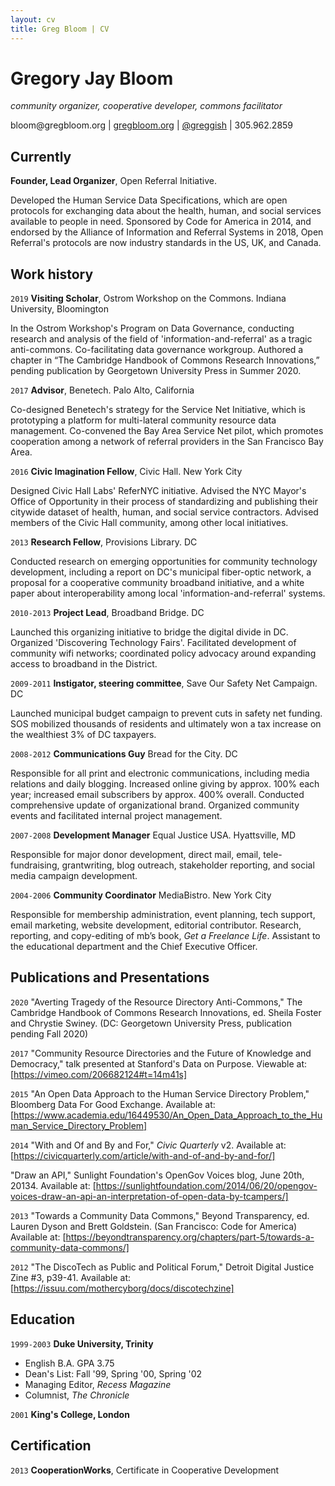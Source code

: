 ```yaml
---
layout: cv
title: Greg Bloom | CV
---
```

# Gregory Jay Bloom
*community organizer, cooperative developer, commons facilitator*

<div id="webaddress">
<a mailto="bloom@gregbloom.org">bloom@gregbloom.org</a>
| <a href="http://gregbloom.org">gregbloom.org</a> | <a href="http://twitter.com/greggish">@greggish</a> | 305.962.2859
</div>


## Currently

__Founder, Lead Organizer__, Open Referral Initiative. 

Developed the Human Service Data Specifications, which are open protocols for exchanging data about the health, human, and social services available to people in need. Sponsored by Code for America in 2014, and endorsed by the Alliance of Information and Referral Systems in 2018, Open Referral's protocols are now industry standards in the US, UK, and Canada. 


## Work history

`2019`
__Visiting Scholar__, Ostrom Workshop on the Commons. Indiana University, Bloomington

In the Ostrom Workshop's Program on Data Governance, conducting research and analysis of the field of 'information-and-referral' as a tragic anti-commons. Co-facilitating data governance workgroup. Authored a chapter in “The Cambridge Handbook of Commons Research Innovations,” pending publication by Georgetown University Press in Summer 2020.



`2017`
__Advisor__, Benetech. Palo Alto, California

Co-designed Benetech's strategy for the Service Net Initiative, which is prototyping a platform for multi-lateral community resource data management. Co-convened the Bay Area Service Net pilot, which promotes cooperation among a network of referral providers in the San Francisco Bay Area.



`2016`
__Civic Imagination Fellow__, Civic Hall. New York City

Designed Civic Hall Labs' ReferNYC initiative. Advised the NYC Mayor's Office of Opportunity in their process of standardizing and publishing their citywide dataset of health, human, and social service contractors. Advised members of the Civic Hall community, among other local initiatives.     



`2013`
__Research Fellow__, Provisions Library. DC

Conducted research on emerging opportunities for community technology development, including a report on DC's municipal fiber-optic network, a proposal for a cooperative community broadband initiative, and a white paper about interoperability among local 'information-and-referral' systems. 



`2010-2013`
__Project Lead__, Broadband Bridge. DC

Launched this organizing initiative to bridge the digital divide in DC. Organized 'Discovering Technology Fairs'. Facilitated development of community wifi networks; coordinated policy advocacy around expanding access to broadband in the District.



`2009-2011` __Instigator, steering committee__, Save Our Safety Net Campaign. DC

Launched municipal budget campaign to prevent cuts in safety net funding. SOS mobilized thousands of residents and ultimately won a tax increase on the wealthiest 3% of DC taxpayers.



`2008-2012` __Communications Guy__ Bread for the City. DC

Responsible for all print and electronic communications, including media relations and daily blogging. Increased online giving by approx. 100% each year; increased email subscribers by approx. 400% overall. Conducted comprehensive update of organizational brand. Organized community events and facilitated internal project management.



`2007-2008` __Development Manager__ Equal Justice USA. Hyattsville, MD

Responsible for major donor development, direct mail, email, tele-fundraising, grantwriting, blog outreach, stakeholder reporting, and social media campaign development.



`2004-2006` __Community Coordinator__ MediaBistro. New York City

Responsible for membership administration, event planning, tech support, email marketing, website development, editorial contributor. Research, reporting, and copy-editing of mb’s book, _Get a Freelance Life_. Assistant to the educational department and the Chief Executive Officer. 



## Publications and Presentations

`2020`
"Averting Tragedy of the Resource Directory Anti-Commons," The Cambridge Handbook of Commons Research Innovations, ed. Sheila Foster and Chrystie Swiney. (DC: Georgetown University Press, publication pending Fall 2020)

`2017`
"Community Resource Directories and the Future of Knowledge and Democracy," talk presented at Stanford's Data on Purpose. Viewable at: [https://vimeo.com/206682124#t=14m41s]

`2015`
"An Open Data Approach to the Human Service Directory Problem," Bloomberg Data For Good Exchange. Available at: [https://www.academia.edu/16449530/An_Open_Data_Approach_to_the_Human_Service_Directory_Problem]

`2014` 
"With and Of and By and For," *Civic Quarterly* v2. Available at: [https://civicquarterly.com/article/with-and-of-and-by-and-for/]

"Draw an API," Sunlight Foundation's OpenGov Voices blog, June 20th, 20134. Available at: [https://sunlightfoundation.com/2014/06/20/opengov-voices-draw-an-api-an-interpretation-of-open-data-by-tcampers/]

`2013`
"Towards a Community Data Commons," Beyond Transparency, ed. Lauren Dyson and Brett Goldstein. (San Francisco: Code for America) Available at: [https://beyondtransparency.org/chapters/part-5/towards-a-community-data-commons/]

`2012`
"The DiscoTech as Public and Political Forum," Detroit Digital Justice Zine #3, p39-41. Available at: [https://issuu.com/mothercyborg/docs/discotechzine]


## Education 

`1999-2003`
__Duke University, Trinity__

- English B.A. GPA 3.75  
- Dean's List: Fall '99, Spring '00, Spring '02
- Managing Editor, _Recess Magazine_
- Columnist, _The Chronicle_

`2001`
__King's College, London__

## Certification

`2013`
__CooperationWorks__, Certificate in Cooperative Development

<!-- ### Footer

Last updated: Jan 2020 -->


